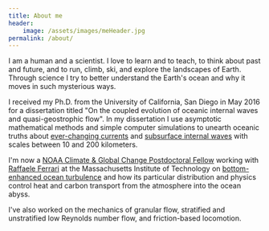 ```yaml
---
title: About me
header:
    image: /assets/images/meHeader.jpg
permalink: /about/
---
```


I am a human and a scientist.  I love to learn and to teach,
to think about past and future, and to run, climb, ski, and explore 
the landscapes of Earth.  Through science I try to better understand 
the Earth's ocean and why it moves in such mysterious ways.

I received my Ph.D. from the University of California, San Diego in May 2016
for a dissertation titled "On the coupled evolution of oceanic internal waves
and quasi-geostrophic flow".  In my dissertation I use asymptotic mathematical 
methods and simple computer simulations to unearth oceanic truths about 
[ever-changing currents][] and [subsurface internal waves][] with scales 
between 10 and 200 kilometers.

I'm now a [NOAA Climate & Global Change Postdoctoral Fellow][] working with 
[Raffaele Ferrari][] at the Massachusetts Institute of Technology on 
[bottom-enhanced ocean turbulence][] and how its particular distribution and 
physics control heat and carbon transport from the atmosphere into the ocean 
abyss.

I've also worked on the mechanics of granular flow, stratified and unstratified 
low Reynolds number flow, and friction-based locomotion.


[ever-changing currents]: http://oceanservice.noaa.gov/facts/eddy.html
[subsurface internal waves]: https://en.wikipedia.org/wiki/Internal_wave
[NOAA Climate & Global Change Postdoctoral Fellow]: http://vsp.ucar.edu/cgc/current-awards-alumni 
[Raffaele Ferrari]: http://ferrari.mit.edu 
[bottom-enhanced ocean turbulence]: http://www.nature.com/nature/journal/v513/n7517/full/513179a.html
